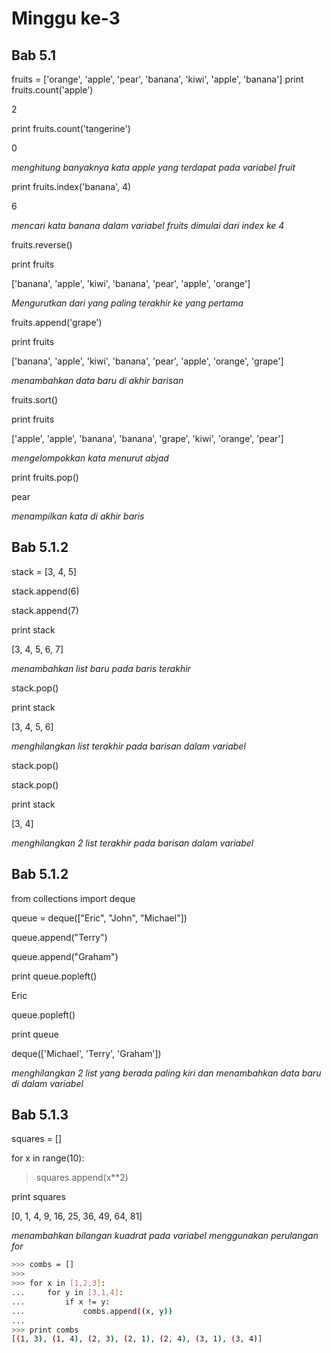 # Minggu ke-3

## Bab 5.1

fruits = ['orange', 'apple', 'pear', 'banana', 'kiwi', 'apple', 'banana']
print fruits.count('apple')

2

print fruits.count('tangerine')

0

*menghitung banyaknya kata apple yang terdapat pada variabel fruit*

print fruits.index('banana', 4)

6

*mencari kata banana dalam variabel fruits dimulai dari index ke 4*

fruits.reverse()

print fruits


['banana', 'apple', 'kiwi', 'banana', 'pear', 'apple', 'orange']

*Mengurutkan dari yang paling terakhir ke yang pertama*

fruits.append('grape')

print fruits

['banana', 'apple', 'kiwi', 'banana', 'pear', 'apple', 'orange', 'grape']

*menambahkan data baru di akhir barisan*

fruits.sort()

print fruits

['apple', 'apple', 'banana', 'banana', 'grape', 'kiwi', 'orange', 'pear']

*mengelompokkan kata menurut abjad*

print fruits.pop()

pear

*menampilkan kata di akhir baris*

## Bab 5.1.2

stack = [3, 4, 5]

stack.append(6)

stack.append(7)

print stack

[3, 4, 5, 6, 7]

*menambahkan list baru pada baris terakhir*

stack.pop()

print stack

[3, 4, 5, 6]

*menghilangkan list terakhir pada barisan dalam variabel*

stack.pop()

stack.pop()

print stack

[3, 4]

*menghilangkan 2 list terakhir pada barisan dalam variabel*

## Bab 5.1.2

from collections import deque

queue = deque(["Eric", "John", "Michael"])

queue.append("Terry")           

queue.append("Graham")          

print queue.popleft()           

Eric

queue.popleft()                

print queue  

deque(['Michael', 'Terry', 'Graham'])

*menghilangkan 2 list yang berada paling kiri dan menambahkan data baru di dalam variabel*


## Bab 5.1.3

squares = []

for x in range(10):

>    squares.append(x**2)

print squares

[0, 1, 4, 9, 16, 25, 36, 49, 64, 81]

*menambahkan bilangan kuadrat pada variabel menggunakan perulangan for*
```bash
>>> combs = []
>>>
>>> for x in [1,2,3]:
...     for y in [3,1,4]:
...         if x != y:
...             combs.append((x, y))
...
>>> print combs
[(1, 3), (1, 4), (2, 3), (2, 1), (2, 4), (3, 1), (3, 4)]
```
